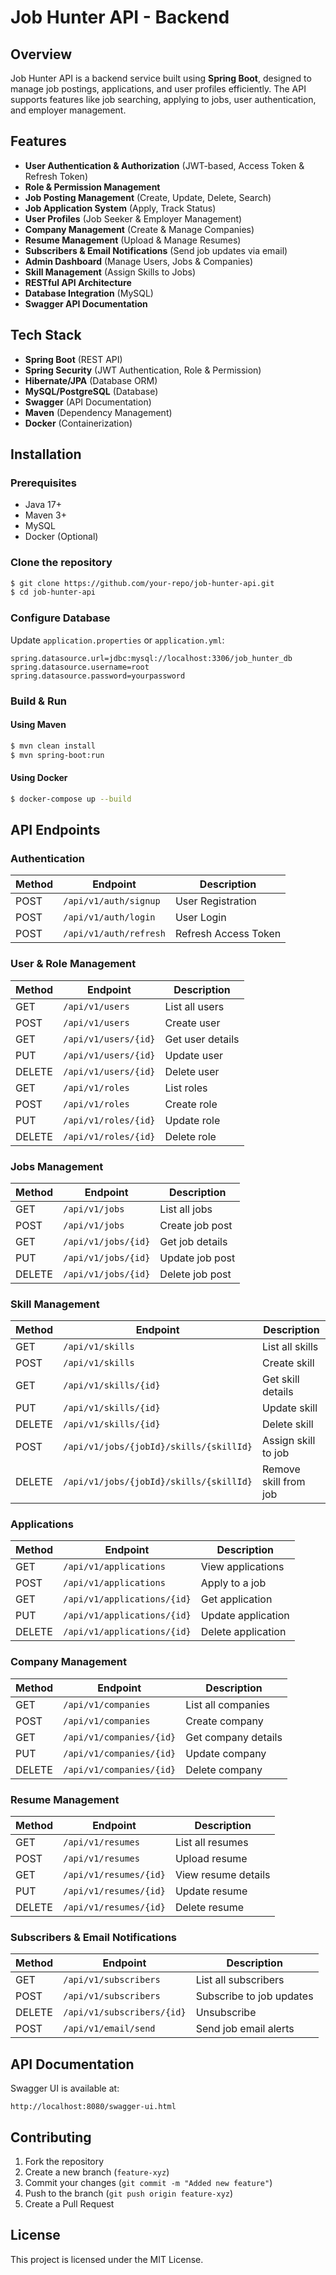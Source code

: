 # Job Hunter API - Backend

## Overview
Job Hunter API is a backend service built using **Spring Boot**, designed to manage job postings, applications, and user profiles efficiently. The API supports features like job searching, applying to jobs, user authentication, and employer management.

## Features
- **User Authentication & Authorization** (JWT-based, Access Token & Refresh Token)
- **Role & Permission Management**
- **Job Posting Management** (Create, Update, Delete, Search)
- **Job Application System** (Apply, Track Status)
- **User Profiles** (Job Seeker & Employer Management)
- **Company Management** (Create & Manage Companies)
- **Resume Management** (Upload & Manage Resumes)
- **Subscribers & Email Notifications** (Send job updates via email)
- **Admin Dashboard** (Manage Users, Jobs & Companies)
- **Skill Management** (Assign Skills to Jobs)
- **RESTful API Architecture**
- **Database Integration** (MySQL)
- **Swagger API Documentation**

## Tech Stack
- **Spring Boot** (REST API)
- **Spring Security** (JWT Authentication, Role & Permission)
- **Hibernate/JPA** (Database ORM)
- **MySQL/PostgreSQL** (Database)
- **Swagger** (API Documentation)
- **Maven** (Dependency Management)
- **Docker** (Containerization)

## Installation
### Prerequisites
- Java 17+
- Maven 3+
- MySQL
- Docker (Optional)

### Clone the repository
```sh
$ git clone https://github.com/your-repo/job-hunter-api.git
$ cd job-hunter-api
```

### Configure Database
Update `application.properties` or `application.yml`:
```properties
spring.datasource.url=jdbc:mysql://localhost:3306/job_hunter_db
spring.datasource.username=root
spring.datasource.password=yourpassword
```

### Build & Run
#### Using Maven
```sh
$ mvn clean install
$ mvn spring-boot:run
```

#### Using Docker
```sh
$ docker-compose up --build
```

## API Endpoints
### Authentication
| Method | Endpoint                     | Description         |
|--------|------------------------------|---------------------|
| POST   | `/api/v1/auth/signup`        | User Registration  |
| POST   | `/api/v1/auth/login`         | User Login         |
| POST   | `/api/v1/auth/refresh`       | Refresh Access Token |

### User & Role Management
| Method | Endpoint                     | Description        |
|--------|------------------------------|--------------------|
| GET    | `/api/v1/users`              | List all users    |
| POST   | `/api/v1/users`              | Create user       |
| GET    | `/api/v1/users/{id}`         | Get user details  |
| PUT    | `/api/v1/users/{id}`         | Update user       |
| DELETE | `/api/v1/users/{id}`         | Delete user       |
| GET    | `/api/v1/roles`              | List roles        |
| POST   | `/api/v1/roles`              | Create role       |
| PUT    | `/api/v1/roles/{id}`         | Update role       |
| DELETE | `/api/v1/roles/{id}`         | Delete role       |

### Jobs Management
| Method | Endpoint                     | Description        |
|--------|------------------------------|--------------------|
| GET    | `/api/v1/jobs`               | List all jobs     |
| POST   | `/api/v1/jobs`               | Create job post   |
| GET    | `/api/v1/jobs/{id}`          | Get job details   |
| PUT    | `/api/v1/jobs/{id}`          | Update job post   |
| DELETE | `/api/v1/jobs/{id}`          | Delete job post   |

### Skill Management
| Method | Endpoint                     | Description        |
|--------|------------------------------|--------------------|
| GET    | `/api/v1/skills`             | List all skills   |
| POST   | `/api/v1/skills`             | Create skill      |
| GET    | `/api/v1/skills/{id}`        | Get skill details |
| PUT    | `/api/v1/skills/{id}`        | Update skill      |
| DELETE | `/api/v1/skills/{id}`        | Delete skill      |
| POST   | `/api/v1/jobs/{jobId}/skills/{skillId}` | Assign skill to job |
| DELETE | `/api/v1/jobs/{jobId}/skills/{skillId}` | Remove skill from job |

### Applications
| Method | Endpoint                     | Description          |
|--------|------------------------------|----------------------|
| GET    | `/api/v1/applications`       | View applications   |
| POST   | `/api/v1/applications`       | Apply to a job      |
| GET    | `/api/v1/applications/{id}`  | Get application     |
| PUT    | `/api/v1/applications/{id}`  | Update application  |
| DELETE | `/api/v1/applications/{id}`  | Delete application  |

### Company Management
| Method | Endpoint                     | Description          |
|--------|------------------------------|----------------------|
| GET    | `/api/v1/companies`          | List all companies  |
| POST   | `/api/v1/companies`          | Create company      |
| GET    | `/api/v1/companies/{id}`     | Get company details |
| PUT    | `/api/v1/companies/{id}`     | Update company      |
| DELETE | `/api/v1/companies/{id}`     | Delete company      |

### Resume Management
| Method | Endpoint                     | Description            |
|--------|------------------------------|------------------------|
| GET    | `/api/v1/resumes`            | List all resumes      |
| POST   | `/api/v1/resumes`            | Upload resume         |
| GET    | `/api/v1/resumes/{id}`       | View resume details   |
| PUT    | `/api/v1/resumes/{id}`       | Update resume         |
| DELETE | `/api/v1/resumes/{id}`       | Delete resume         |

### Subscribers & Email Notifications
| Method | Endpoint                     | Description              |
|--------|------------------------------|--------------------------|
| GET    | `/api/v1/subscribers`        | List all subscribers    |
| POST   | `/api/v1/subscribers`        | Subscribe to job updates |
| DELETE | `/api/v1/subscribers/{id}`   | Unsubscribe             |
| POST   | `/api/v1/email/send`         | Send job email alerts    |

## API Documentation
Swagger UI is available at:
```
http://localhost:8080/swagger-ui.html
```

## Contributing
1. Fork the repository
2. Create a new branch (`feature-xyz`)
3. Commit your changes (`git commit -m "Added new feature"`)
4. Push to the branch (`git push origin feature-xyz`)
5. Create a Pull Request

## License
This project is licensed under the MIT License.

